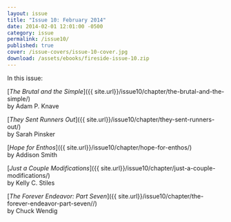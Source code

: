 ```yaml
---
layout: issue
title: "Issue 10: February 2014"
date: 2014-02-01 12:01:00 -0500
category: issue
permalink: /issue10/
published: true
cover: /issue-covers/issue-10-cover.jpg
download: /assets/ebooks/fireside-issue-10.zip
---
```


In this issue:

[_The Brutal and the Simple_]({{ site.url}}/issue10/chapter/the-brutal-and-the-simple/)<br/>
by Adam P. Knave

[_They Sent Runners Out_]({{ site.url}}/issue10/chapter/they-sent-runners-out/)<br/>
by Sarah Pinsker

[_Hope for Enthos_]({{ site.url}}/issue10/chapter/hope-for-enthos/)<br/>
by Addison Smith

[_Just a Couple Modifications_]({{ site.url}}/issue10/chapter/just-a-couple-modifications/)<br/>
by Kelly C. Stiles

[_The Forever Endeavor: Part Seven_]({{ site.url}}/issue10/chapter/the-forever-endeavor-part-seven//)<br/>
by Chuck Wendig

